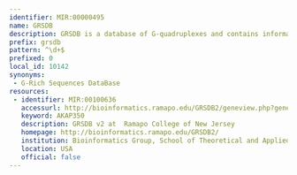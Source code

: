```yaml
---
identifier: MIR:00000495
name: GRSDB
description: GRSDB is a database of G-quadruplexes and contains information on composition and distribution of putative Quadruplex-forming G-Rich Sequences (QGRS) mapped in the eukaryotic pre-mRNA sequences, including those that are alternatively processed (alternatively spliced or alternatively polyadenylated). The data stored in the GRSDB is based on computational analysis of NCBI Entrez Gene entries and their corresponding annotated genomic nucleotide sequences of RefSeq/GenBank.
prefix: grsdb
pattern: ^\d+$
prefixed: 0
local_id: 10142
synonyms:
 - G-Rich Sequences DataBase
resources:
 - identifier: MIR:00100636
   accessurl: http://bioinformatics.ramapo.edu/GRSDB2/geneview.php?geneID=${lid}
   keyword: AKAP350
   description: GRSDB v2 at  Ramapo College of New Jersey
   homepage: http://bioinformatics.ramapo.edu/GRSDB2/
   institution: Bioinformatics Group, School of Theoretical and Applied Science, Ramapo College of New Jersey, Mahwah
   location: USA
   official: false
---
```

